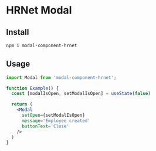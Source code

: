 # HRNet Modal

## Install

```bash
npm i modal-component-hrnet
```

## Usage

```jsx
import Modal from 'modal-component-hrnet';

function Example() {
  const [modalIsOpen, setModalIsOpen] = useState(false)

  return (
    <Modal
      setOpen={setModalIsOpen}
      message='Employee created'
      buttonText='Close'
    />
  )
}
```
